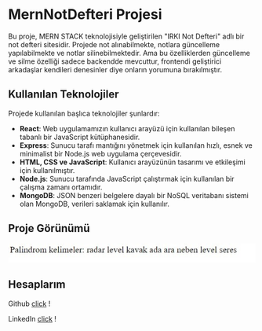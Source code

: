 # MernNotDefteri Projesi

Bu proje, MERN STACK teknolojisiyle geliştirilen "IRKI Not Defteri" adlı bir not defteri sitesidir. 
Projede not alınabilmekte, notlara güncelleme yapılabilmekte ve notlar silinebilmektedir.
Ama bu özelliklerden güncelleme ve silme özelliği sadece backendde mevcuttur, frontendi geliştirici arkadaşlar kendileri denesinler diye onların yorumuna bırakılmıştır.

## Kullanılan Teknolojiler

Projede kullanılan başlıca teknolojiler şunlardır:

- **React**: Web uygulamamızın kullanıcı arayüzü için kullanılan bileşen tabanlı bir JavaScript kütüphanesidir.
- **Express**: Sunucu tarafı mantığını yönetmek için kullanılan hızlı, esnek ve minimalist bir Node.js web uygulama çerçevesidir.
- **HTML, CSS ve JavaScript**: Kullanıcı arayüzünün tasarımı ve etkileşimi için kullanılmıştır.
- **Node.js**: Sunucu tarafında JavaScript çalıştırmak için kullanılan bir çalışma zamanı ortamıdır.
- **MongoDB**: JSON benzeri belgelere dayalı bir NoSQL veritabanı sistemi olan MongoDB, verileri saklamak için kullanılır.

## Proje Görünümü

![.](/images/foto.jpg)


## Hesaplarım

Github [click](https://github.com/yusufemiin) !

LinkedIn [click](https://www.linkedin.com/in/yusufeminırkı/) !


